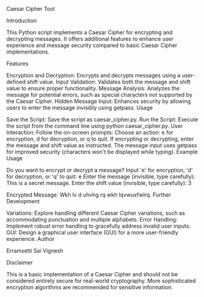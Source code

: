 Caesar Cipher Tool

Introduction

This Python script implements a Caesar Cipher for encrypting and decrypting messages. It offers additional features to enhance user experience and message security compared to basic Caesar Cipher implementations.

Features

Encryption and Decryption: Encrypts and decrypts messages using a user-defined shift value.
Input Validation: Validates both the message and shift value to ensure proper functionality.
Message Analysis: Analyzes the message for potential errors, such as special characters not supported by the Caesar Cipher.
Hidden Message Input: Enhances security by allowing users to enter the message invisibly using getpass.
Usage

Save the Script: Save the script as caesar_cipher.py.
Run the Script: Execute the script from the command line using python caesar_cipher.py.
User Interaction: Follow the on-screen prompts:
Choose an action: e for encryption, d for decryption, or q to quit.
If encrypting or decrypting, enter the message and shift value as instructed.
The message input uses getpass for improved security (characters won't be displayed while typing).
Example Usage

Do you want to encrypt or decrypt a message? Input 'e' for encryption, 'd' for decryption, or 'q' to quit: e
Enter the message (invisible, type carefully): This is a secret message.
Enter the shift value (invisible, type carefully): 3

Encrypted Message: Wkh lv d uhvhg rq wkh lqvwuxfwlrq.
Further Development

Variations: Explore handling different Caesar Cipher variations, such as accommodating punctuation and multiple alphabets.
Error Handling: Implement robust error handling to gracefully address invalid user inputs.
GUI: Design a graphical user interface (GUI) for a more user-friendly experience.
Author

Erramsetti Sai Vignesh

Disclaimer

This is a basic implementation of a Caesar Cipher and should not be considered entirely secure for real-world cryptography. More sophisticated encryption algorithms are recommended for sensitive information.
